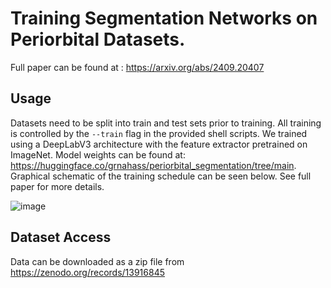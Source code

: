 # Training Segmentation Networks on Periorbital Datasets.

Full paper can be found at : https://arxiv.org/abs/2409.20407


## Usage

Datasets need to be split into train and test sets prior to training. All training is controlled by the `--train` flag in the provided shell scripts. We trained using a DeepLabV3 architecture with the feature extractor pretrained on ImageNet. Model weights can be found at:
https://huggingface.co/grnahass/periorbital_segmentation/tree/main. Graphical schematic of the training schedule can be seen below. See full paper for more details.

![image](https://github.com/user-attachments/assets/1de1f733-a1e9-4923-a6cc-bcc881547edb)


## Dataset Access

Data can be downloaded as a zip file from https://zenodo.org/records/13916845
